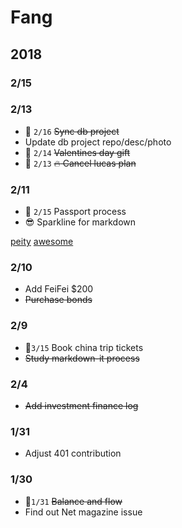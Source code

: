 
# Fang

## 2018

### 2/15

### 2/13

- :date: `2/16` ~~Sync db project~~
- Update db project repo/desc/photo
- :date: `2/14` ~~Valentines day gift~~
- :date: `2/13` ~~:fire: Cancel lucas plan~~

### 2/11

- :date: `2/15` Passport process 
- :sunglasses: Sparkline for markdown

[peity](https://github.com/vue-bulma/peity)
[awesome](https://github.com/vuejs/awesome-vue#components--libraries)

### 2/10

- Add FeiFei $200
- ~~Purchase bonds~~

### 2/9 

- :date:`3/15` Book china trip tickets 
- ~~Study markdown-it process~~

### 2/4

- ~~Add investment finance log~~

### 1/31

- Adjust 401 contribution 

### 1/30

- :date:`1/31` ~~Balance and flow~~
- Find out Net magazine issue
